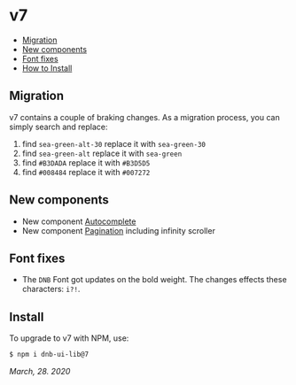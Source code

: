 # v7

- [Migration](#migration)
- [New components](#new-components)
- [Font fixes](#font-fixes)
- [How to Install](#install)

## Migration

v7 contains a couple of braking changes. As a migration process, you can simply search and replace:

1. find `sea-green-alt-30` replace it with `sea-green-30`
1. find `sea-green-alt` replace it with `sea-green`
1. find `#B3DADA` replace it with `#B3D5D5`
1. find `#008484` replace it with `#007272`

## New components

- New component [Autocomplete](/uilib/components/autocomplete)
- New component [Pagination](/uilib/components/pagination) including infinity scroller

## Font fixes

- The `DNB` Font got updates on the bold weight. The changes effects these characters: `i?!`.

## Install

To upgrade to v7 with NPM, use:

```bash
$ npm i dnb-ui-lib@7
```

_March, 28. 2020_
